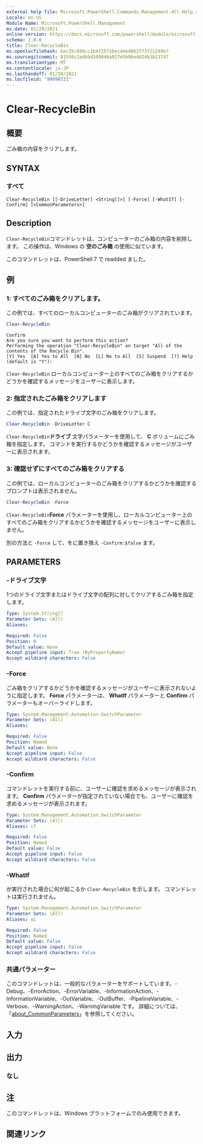 ```yaml
---
external help file: Microsoft.PowerShell.Commands.Management.dll-Help.xml
Locale: en-US
Module Name: Microsoft.PowerShell.Management
ms.date: 01/29/2021
online version: https://docs.microsoft.com/powershell/module/microsoft.powershell.management/clear-recyclebin?view=powershell-7.1&WT.mc_id=ps-gethelp
schema: 2.0.0
title: Clear-RecycleBin
ms.openlocfilehash: 6ac35c698cc1b4f2571becdee48b1f73f21249e7
ms.sourcegitcommit: 81558c2adb9d109946a027e5b96e4d24b3b13747
ms.translationtype: MT
ms.contentlocale: ja-JP
ms.lasthandoff: 01/30/2021
ms.locfileid: "99098721"
---
```

# Clear-RecycleBin

## 概要
ごみ箱の内容をクリアします。

## SYNTAX

### すべて

```
Clear-RecycleBin [[-DriveLetter] <String[]>] [-Force] [-WhatIf] [-Confirm] [<CommonParameters>]
```

## Description

`Clear-RecycleBin`コマンドレットは、コンピューターのごみ箱の内容を削除します。 この操作は、Windows の **空のごみ箱** の使用に似ています。

このコマンドレットは、PowerShell 7 で readded ました。

## 例

### 1: すべてのごみ箱をクリアします。

この例では、すべてのローカルコンピューターのごみ箱がクリアされています。

```powershell
Clear-RecycleBin
```

```Output
Confirm
Are you sure you want to perform this action?
Performing the operation "Clear-RecycleBin" on target "All of the contents of the Recycle Bin".
[Y] Yes  [A] Yes to All  [N] No  [L] No to All  [S] Suspend  [?] Help (default is "Y"):
```

`Clear-RecycleBin` ローカルコンピューター上のすべてのごみ箱をクリアするかどうかを確認するメッセージをユーザーに表示します。

### 2: 指定されたごみ箱をクリアします

この例では、指定されたドライブ文字のごみ箱をクリアします。

```powershell
Clear-RecycleBin -DriveLetter C
```

`Clear-RecycleBin`**ドライブ** 文字パラメーターを使用して、 **C** ボリュームにごみ箱を指定します。 コマンドを実行するかどうかを確認するメッセージがユーザーに表示されます。

### 3: 確認せずにすべてのごみ箱をクリアする

この例では、ローカルコンピューターのごみ箱をクリアするかどうかを確認するプロンプトは表示されません。

```powershell
Clear-RecycleBin -Force
```

`Clear-RecycleBin`**Force** パラメーターを使用し、ローカルコンピューター上のすべてのごみ箱をクリアするかどうかを確認するメッセージをユーザーに表示しません。

別の方法と `-Force` して、をに置き換え `-Confirm:$false` ます。

## PARAMETERS

### -ドライブ文字

1つのドライブ文字またはドライブ文字の配列に対してクリアするごみ箱を指定します。

```yaml
Type: System.String[]
Parameter Sets: (All)
Aliases:

Required: False
Position: 0
Default value: None
Accept pipeline input: True (ByPropertyName)
Accept wildcard characters: False
```

### -Force

ごみ箱をクリアするかどうかを確認するメッセージがユーザーに表示されないように指定します。 **Force** パラメーターは、 **WhatIf** パラメーターと **Confirm** パラメーターもオーバーライドします。

```yaml
Type: System.Management.Automation.SwitchParameter
Parameter Sets: (All)
Aliases:

Required: False
Position: Named
Default value: None
Accept pipeline input: False
Accept wildcard characters: False
```

### -Confirm

コマンドレットを実行する前に、ユーザーに確認を求めるメッセージが表示されます。 **Confirm** パラメーターが指定されていない場合でも、ユーザーに確認を求めるメッセージが表示されます。

```yaml
Type: System.Management.Automation.SwitchParameter
Parameter Sets: (All)
Aliases: cf

Required: False
Position: Named
Default value: False
Accept pipeline input: False
Accept wildcard characters: False
```

### -WhatIf

が実行された場合に何が起こるか `Clear-RecycleBin` を示します。 コマンドレットは実行されません。

```yaml
Type: System.Management.Automation.SwitchParameter
Parameter Sets: (All)
Aliases: wi

Required: False
Position: Named
Default value: False
Accept pipeline input: False
Accept wildcard characters: False
```

### 共通パラメーター

このコマンドレットは、一般的なパラメーターをサポートしています。-Debug、-ErrorAction、-ErrorVariable、-InformationAction、-InformationVariable、-OutVariable、-OutBuffer、-PipelineVariable、-Verbose、-WarningAction、-WarningVariable です。 詳細については、「[about_CommonParameters](https://go.microsoft.com/fwlink/?LinkID=113216)」を参照してください。

## 入力

## 出力

### なし

## 注

このコマンドレットは、Windows プラットフォームでのみ使用できます。

## 関連リンク
